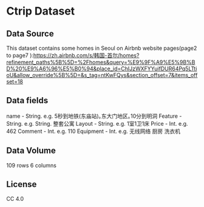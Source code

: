 # Ctrip Dataset

## Data Source
This dataset contains some homes in Seoul on Airbnb website pages(page2 to page7 ):https://zh.airbnb.com/s/韩国-首尔/homes?refinement_paths%5B%5D=%2Fhomes&query=%E9%9F%A9%E5%9B%BD%20%E9%A6%96%E5%B0%94&place_id=ChIJzWXFYYuifDUR64Pq5LTtioU&allow_override%5B%5D=&s_tag=ntKwFQys&section_offset=7&items_offset=18

## Data fields
name - String. e.g. 5秒到地铁(东庙站)｡东大门地区｡10分到明洞
Feature - String. e.g. String. 整套公寓
Layout - String. e.g. 1室1卫1床
Price - Int. e.g. 462
Comment - Int. e.g. 110
Equipment - Int. e.g. 无线网络 厨房 洗衣机 

## Data Volume
109 rows 6 columns

## License
CC 4.0
